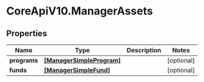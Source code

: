 # CoreApiV10.ManagerAssets

## Properties
Name | Type | Description | Notes
------------ | ------------- | ------------- | -------------
**programs** | [**[ManagerSimpleProgram]**](ManagerSimpleProgram.md) |  | [optional] 
**funds** | [**[ManagerSimpleFund]**](ManagerSimpleFund.md) |  | [optional] 


